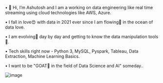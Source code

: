•	👋 Hi, I’m Ashutosh and I am a working on data engineering like real time streaming using cloud technologies like AWS, Azure.

•	I fall in love😍 with data in 2021 ever since I am flowing🌊 in the ocean of data love.

•	I am evolving💪 day by day and getting to know the data manipulation tools🧐.

• Tech skills right now - Python 3, MySQL, Pyspark, Tableau, Data Extraction, Machine Learning Basics.

•	I want to be "GOAT🤩 in the field of Data Science and AI" someday..

![image](https://github.com/ashutoshnagdeve/ashutoshnagdeve/assets/144604783/f7335c9e-890e-43db-96ec-c2a6d9be1f5d)
